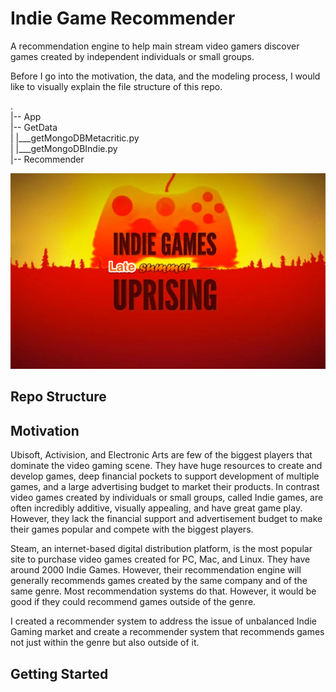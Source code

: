 # Indie Game Recommender

A recommendation engine to help main stream video gamers discover games created by independent individuals or small groups.

Before I go into the motivation, the data, and the modeling process, I would like to visually explain the file structure of this repo.

. <br>
|-- App <br>
|-- GetData <br>
|   |___getMongoDBMetacritic.py <br>
|   |___getMongoDBIndie.py <br>
|-- Recommender <br>




![](Late_summer.png)

## Repo Structure




## Motivation

Ubisoft, Activision, and Electronic Arts are few of the biggest players that dominate the video gaming scene. They have huge resources to create and develop games, deep financial pockets to support development of multiple games, and a large advertising budget to market their products. In contrast video games created by individuals or small groups, called Indie games, are often incredibly additive, visually appealing, and have great game play. However, they lack the financial support and advertisement budget to make their games popular and compete with the biggest players.

Steam, an internet-based digital distribution platform, is the most popular site to purchase video games created for PC, Mac, and Linux. They have around 2000 Indie Games. However, their recommendation engine will generally recommends games created by the same company and of the same genre. Most recommendation systems do that. However, it would be good if they could recommend games outside of the genre.

I created a recommender system to address the issue of unbalanced Indie Gaming market and create a recommender system that recommends games not just within the genre but also outside of it.

## Getting Started